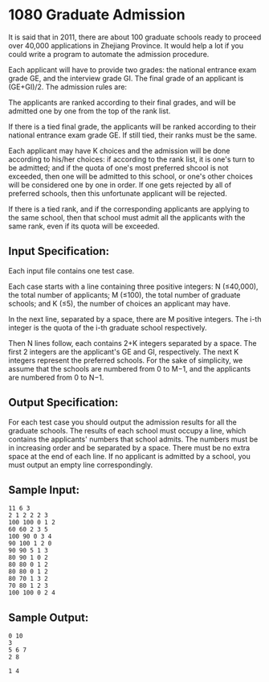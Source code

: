 # 1080 Graduate Admission
It is said that in 2011, there are about 100 graduate schools ready to proceed over 40,000 applications in Zhejiang Province. It would help a lot if you could write a program to automate the admission procedure.

Each applicant will have to provide two grades: the national entrance exam grade GE, and the interview grade GI. The final grade of an applicant is (GE+GI)/2. The admission rules are:

The applicants are ranked according to their final grades, and will be admitted one by one from the top of the rank list.

If there is a tied final grade, the applicants will be ranked according to their national entrance exam grade GE. If still tied, their ranks must be the same.

Each applicant may have K choices and the admission will be done according to his/her choices: if according to the rank list, it is one's turn to be admitted; and if the quota of one's most preferred shcool is not exceeded, then one will be admitted to this school, or one's other choices will be considered one by one in order. If one gets rejected by all of preferred schools, then this unfortunate applicant will be rejected.

If there is a tied rank, and if the corresponding applicants are applying to the same school, then that school must admit all the applicants with the same rank, even if its quota will be exceeded.

## Input Specification:
Each input file contains one test case.

Each case starts with a line containing three positive integers: N (≤40,000), the total number of applicants; M (≤100), the total number of graduate schools; and K (≤5), the number of choices an applicant may have.

In the next line, separated by a space, there are M positive integers. The i-th integer is the quota of the i-th graduate school respectively.

Then N lines follow, each contains 2+K integers separated by a space. The first 2 integers are the applicant's GE and GI, respectively. The next K integers represent the preferred schools. For the sake of simplicity, we assume that the schools are numbered from 0 to M−1, and the applicants are numbered from 0 to N−1.

## Output Specification:
For each test case you should output the admission results for all the graduate schools. The results of each school must occupy a line, which contains the applicants' numbers that school admits. The numbers must be in increasing order and be separated by a space. There must be no extra space at the end of each line. If no applicant is admitted by a school, you must output an empty line correspondingly.

## Sample Input:
    11 6 3
    2 1 2 2 2 3
    100 100 0 1 2
    60 60 2 3 5
    100 90 0 3 4
    90 100 1 2 0
    90 90 5 1 3
    80 90 1 0 2
    80 80 0 1 2
    80 80 0 1 2
    80 70 1 3 2
    70 80 1 2 3
    100 100 0 2 4

## Sample Output:
    0 10
    3
    5 6 7
    2 8

    1 4